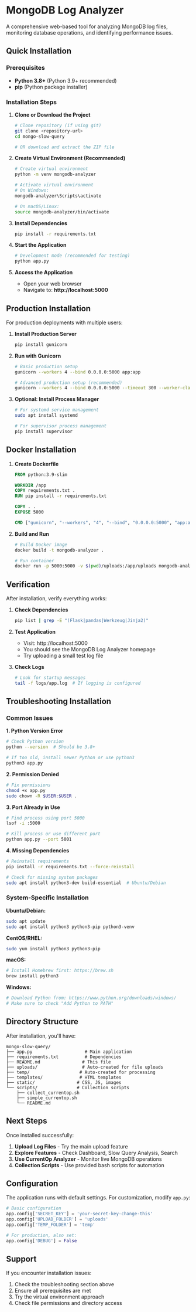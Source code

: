 # MongoDB Log Analyzer

A comprehensive web-based tool for analyzing MongoDB log files, monitoring database operations, and identifying performance issues.

## Quick Installation

### Prerequisites
- **Python 3.8+** (Python 3.9+ recommended)
- **pip** (Python package installer)

### Installation Steps

1. **Clone or Download the Project**
   ```bash
   # Clone repository (if using git)
   git clone <repository-url>
   cd mongo-slow-query
   
   # OR download and extract the ZIP file
   ```

2. **Create Virtual Environment (Recommended)**
   ```bash
   # Create virtual environment
   python -m venv mongodb-analyzer
   
   # Activate virtual environment
   # On Windows:
   mongodb-analyzer\Scripts\activate
   
   # On macOS/Linux:
   source mongodb-analyzer/bin/activate
   ```

3. **Install Dependencies**
   ```bash
   pip install -r requirements.txt
   ```

4. **Start the Application**
   ```bash
   # Development mode (recommended for testing)
   python app.py
   ```

5. **Access the Application**
   - Open your web browser
   - Navigate to: **http://localhost:5000**

## Production Installation

For production deployments with multiple users:

1. **Install Production Server**
   ```bash
   pip install gunicorn
   ```

2. **Run with Gunicorn**
   ```bash
   # Basic production setup
   gunicorn --workers 4 --bind 0.0.0.0:5000 app:app
   
   # Advanced production setup (recommended)
   gunicorn --workers 4 --bind 0.0.0.0:5000 --timeout 300 --worker-class sync app:app
   ```

3. **Optional: Install Process Manager**
   ```bash
   # For systemd service management
   sudo apt install systemd
   
   # For supervisor process management  
   pip install supervisor
   ```

## Docker Installation

1. **Create Dockerfile**
   ```dockerfile
   FROM python:3.9-slim
   
   WORKDIR /app
   COPY requirements.txt .
   RUN pip install -r requirements.txt
   
   COPY . .
   EXPOSE 5000
   
   CMD ["gunicorn", "--workers", "4", "--bind", "0.0.0.0:5000", "app:app"]
   ```

2. **Build and Run**
   ```bash
   # Build Docker image
   docker build -t mongodb-analyzer .
   
   # Run container
   docker run -p 5000:5000 -v $(pwd)/uploads:/app/uploads mongodb-analyzer
   ```

## Verification

After installation, verify everything works:

1. **Check Dependencies**
   ```bash
   pip list | grep -E "(Flask|pandas|Werkzeug|Jinja2)"
   ```

2. **Test Application**
   - Visit: http://localhost:5000
   - You should see the MongoDB Log Analyzer homepage
   - Try uploading a small test log file

3. **Check Logs**
   ```bash
   # Look for startup messages
   tail -f logs/app.log  # If logging is configured
   ```

## Troubleshooting Installation

### Common Issues

**1. Python Version Error**
```bash
# Check Python version
python --version  # Should be 3.8+

# If too old, install newer Python or use python3
python3 app.py
```

**2. Permission Denied**
```bash
# Fix permissions
chmod +x app.py
sudo chown -R $USER:$USER .
```

**3. Port Already in Use**
```bash
# Find process using port 5000
lsof -i :5000

# Kill process or use different port
python app.py --port 5001
```

**4. Missing Dependencies**
```bash
# Reinstall requirements
pip install -r requirements.txt --force-reinstall

# Check for missing system packages
sudo apt install python3-dev build-essential  # Ubuntu/Debian
```

### System-Specific Installation

**Ubuntu/Debian:**
```bash
sudo apt update
sudo apt install python3 python3-pip python3-venv
```

**CentOS/RHEL:**
```bash
sudo yum install python3 python3-pip
```

**macOS:**
```bash
# Install Homebrew first: https://brew.sh
brew install python3
```

**Windows:**
```bash
# Download Python from: https://www.python.org/downloads/windows/
# Make sure to check "Add Python to PATH"
```

## Directory Structure

After installation, you'll have:
```
mongo-slow-query/
├── app.py                    # Main application
├── requirements.txt          # Dependencies
├── README.md                # This file
├── uploads/                 # Auto-created for file uploads
├── temp/                   # Auto-created for processing
├── templates/              # HTML templates
├── static/                # CSS, JS, images
└── scripts/               # Collection scripts
    ├── collect_currentop.sh
    ├── simple_currentop.sh
    └── README.md
```

## Next Steps

Once installed successfully:

1. **Upload Log Files** - Try the main upload feature
2. **Explore Features** - Check Dashboard, Slow Query Analysis, Search
3. **Use CurrentOp Analyzer** - Monitor live MongoDB operations  
4. **Collection Scripts** - Use provided bash scripts for automation

## Configuration

The application runs with default settings. For customization, modify `app.py`:

```python
# Basic configuration
app.config['SECRET_KEY'] = 'your-secret-key-change-this'
app.config['UPLOAD_FOLDER'] = 'uploads'  
app.config['TEMP_FOLDER'] = 'temp'

# For production, also set:
app.config['DEBUG'] = False
```

## Support

If you encounter installation issues:
1. Check the troubleshooting section above
2. Ensure all prerequisites are met
3. Try the virtual environment approach
4. Check file permissions and directory access
